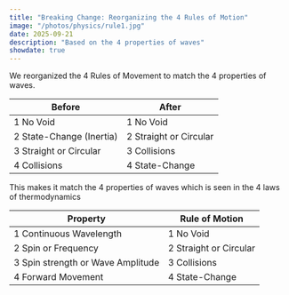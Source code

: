 ```yaml
---
title: "Breaking Change: Reorganizing the 4 Rules of Motion"
image: "/photos/physics/rule1.jpg"
date: 2025-09-21
description: "Based on the 4 properties of waves"
showdate: true  
---
```



We reorganized the 4 Rules of Movement to match the 4 properties of waves.


Before | After
--- | ---
1 No Void | 1 No Void 
2 State-Change (Inertia) | 2 Straight or Circular
3 Straight or Circular | 3 Collisions
4 Collisions | 4 State-Change


This makes it match the 4 properties of waves which is seen in the 4 laws of thermodynamics

Property | Rule of Motion
--- | ---
1 Continuous Wavelength | 1 No Void  
2 Spin or Frequency | 2 Straight or Circular
3 Spin strength or Wave Amplitude | 3 Collisions 
4 Forward Movement | 4 State-Change
